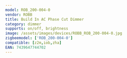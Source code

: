 ```yaml
---
model: ROB_200-004-0
vendor: ROBB
title: Build In AC Phase Cut Dimmer
category: dimmer
supports: on/off, brightness
image: /assets/images/devices/ROBB_ROB_200-004-0.jpg
zigbeemodel: ['ROB_200-004-0']
compatible: [z2m,iob,zha]
EAN: 7439647744702
---
```

